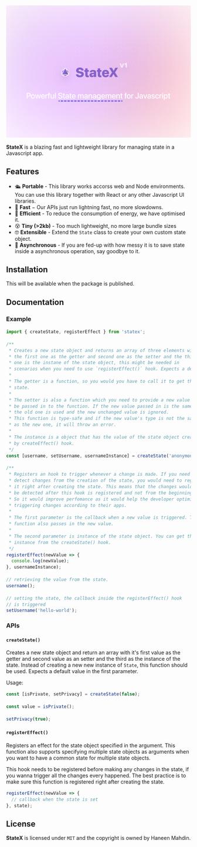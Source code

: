<!-- <img height="300px" src="https://github.com/TruelinesHQ/statex/blob/main/resources/banner.png" alt="Banner" /> -->

<img src="resources/banner.png" alt="Banner" />

<br />

**StateX** is a blazing fast and lightweight library for managing state in a Javascript app.

## Features

- 🛳 **Portable** - This library works accorss web and Node environments. You can use this library together with React or any other Javascript UI libraries.
- 💨 **Fast** − Our APIs just run lightning fast, no more slowdowns.
- 🔋 **Efficient** - To reduce the consumption of energy, we have optimised it.
- 😵 **Tiny (>2kb)** - Too much lightweight, no more large bundle sizes
- 🤓 **Extensible** - Extend the `State` class to create your own custom state object.
- 🫥 **Asynchronous** - If you are fed-up with how messy it is to save state inside a asynchronous operation, say goodbye to it.

## Installation

This will be available when the package is published.

## Documentation

### Example

```ts
import { createState, registerEffect } from 'statex';

/**
 * Creates a new state object and returns an array of three elements with
 * the first one as the getter and second one as the setter and the third
 * one is the instane of the state object, this might be needed in
 * scenarios when you need to use `registerEffect()` hook. Expects a default value in the first parameter.
 *
 * The getter is a function, so you would you have to call it to get the
 * state.
 *
 * The setter is also a function which you need to provide a new value to
 * be passed in to the function. If the new value passed in is the same as
 * the old one is used and the new unchanged value is ignored.
 * This function is type-safe and if the new value's type is not the same
 * as the new one, it will throw an error.
 *
 * The instance is a object that has the value of the state object created
 * by createEffect() hook.
 */
const [username, setUsername, usernameInstance] = createState('anonymous');

/**
 * Registers an hook to trigger whenever a change is made. If you need to
 * detect changes from the creation of the state, you would need to register
 * it right after creating the state. This means that the changes would only
 * be detected after this hook is registered and not from the beginning.
 * So it would improve perfomance as it would help the developer optimise
 * triggering changes according to their apps.
 *
 * The first parameter is the callback when a new value is triggered. This
 * function also passes in the new value.
 *
 * The second parameter is instance of the state object. You can get the
 * instance from the createState() hook.
 */
registerEffect(newValue => {
  console.log(newValue);
}, usernameInstance);

// retrieving the value from the state.
username();

// setting the state, the callback inside the registerEffect() hook
// is triggered
setUsername('hello-world');
```

### APIs

#### `createState()`

Creates a new state object and return an array with it's first value as the getter and second value as an setter and the third as the instance of the state. Instead of creating a new new instance of `State`, this function should be used. Expects a default value in the first parameter.

Usage:

```ts
const [isPrivate, setPrivacy] = createState(false);

const value = isPrivate();

setPrivacy(true);
```

#### `registerEffect()`

Registers an effect for the state object specified in the argument. This function also supports specifying multiple state objects as arguments when you want to have a common state for multiple state objects.

This hook needs to be registered before making any changes in the state, if you wanna trigger all the changes every happened. The best practice is to make sure this function is registered right after
creating the state.

```ts
registerEffect(newValue => {
  // callback when the state is set
}, state);
```

## License

**StateX** is licensed under `MIT` and the copyright is owned by Haneen Mahdin.
